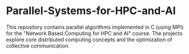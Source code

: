 # Parallel-Systems-for-HPC-and-AI
This repository contains parallel algorithms implemented in C (using MPI) for the "Network Based Computing for HPC and AI" course. The projects explore core distributed computing concepts and the optimization of collective communication.
